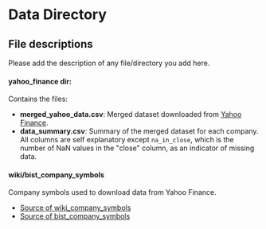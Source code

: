 # Data Directory

## File descriptions
Please add the description of any file/directory you add here.

#### yahoo_finance dir:
Contains the files:
* **merged_yahoo_data.csv**: Merged dataset downloaded from [Yahoo Finance](https://finance.yahoo.com/).
* **data_summary.csv**: Summary of the merged dataset for each company. All columns are self explanatory except `na_in_close`, which is the number of NaN values in the "close" column, as an indicator of missing data.

#### wiki/bist_company_symbols
Company symbols used to download data from Yahoo Finance.
* [Source of wiki_company_symbols](https://en.wikipedia.org/wiki/List_of_companies_listed_on_the_Istanbul_Stock_Exchange)
* [Source of bist_company_symbols](https://www.wikiwand.com/tr/Borsa_%C4%B0stanbul%27da_i%C5%9Flem_g%C3%B6ren_%C5%9Firketler_listesi)
